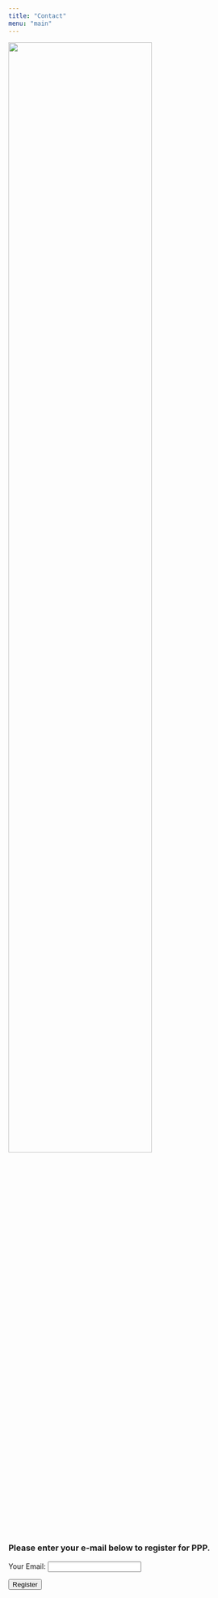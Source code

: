 ```yaml
---
title: "Contact"
menu: "main"
---
```


<div class="col-lg-6 offset-lg-3 text-center">
<img src="/images/logo.about.png" class="img-fluid mx-auto d-block" width="75%" alt="">
</div>

<br>

### Please enter your e-mail below to register for PPP.

<form id="reg_form" name="contact" method="POST">

<p>
<label>Your Email:</label>
<input type="email" name="email" id="inputemail" class="form-control">
</p>

<p>
<button type="submit" class="btn btn-primary">Register</button>
</p>

</form>
<script>
  alert('hi');
document.querySelector("form").addEventListener("submit", handleSubmit);
const handleSubmit = (e) => {
  e.preventDefault();
  let myForm = document.getElementById("reg_form");
  let formData = new FormData(myForm);
  alert('here);
  fetch('https://portal.aws.biochemistry.gwu.edu/consortium_register', {
    method: 'GET',
    headers: { "Content-Type": "application/x-www-form-urlencoded" },
    body: new URLSearchParams(formData).toString()
  }).then(() => navigate("/thank-you/")).catch(error => alert(error))
}
</script>
